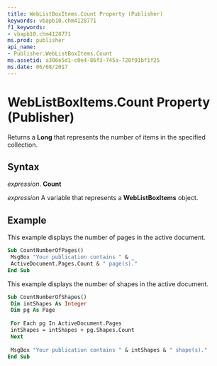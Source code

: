 ```yaml
---
title: WebListBoxItems.Count Property (Publisher)
keywords: vbapb10.chm4128771
f1_keywords:
- vbapb10.chm4128771
ms.prod: publisher
api_name:
- Publisher.WebListBoxItems.Count
ms.assetid: a306e5d1-c0e4-86f3-745a-720f91bf1f25
ms.date: 06/08/2017
---
```



# WebListBoxItems.Count Property (Publisher)

Returns a  **Long** that represents the number of items in the specified collection.


## Syntax

 _expression_. **Count**

 _expression_ A variable that represents a  **WebListBoxItems** object.


## Example

This example displays the number of pages in the active document.


```vb
Sub CountNumberOfPages() 
 MsgBox "Your publication contains " & _ 
 ActiveDocument.Pages.Count & " page(s)." 
End Sub
```

This example displays the number of shapes in the active document.




```vb
Sub CountNumberOfShapes() 
 Dim intShapes As Integer 
 Dim pg As Page 
 
 For Each pg In ActiveDocument.Pages 
 intShapes = intShapes + pg.Shapes.Count 
 Next 
 
 MsgBox "Your publication contains " & intShapes & " shape(s)." 
End Sub
```



